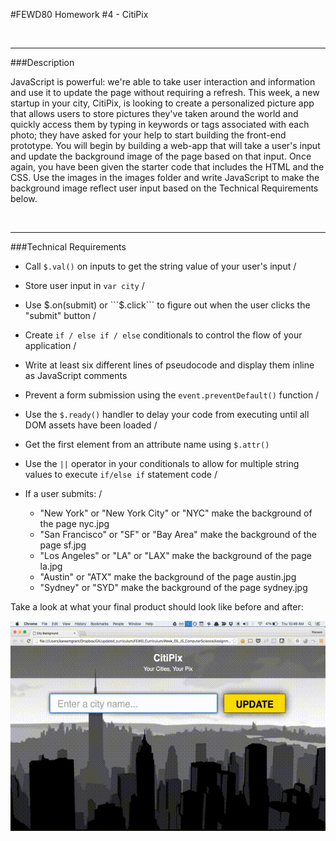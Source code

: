 #FEWD80 Homework #4 - CitiPix

<br>

---

###Description

JavaScript is powerful: we're able to take user interaction and information and use it to update the page without requiring a refresh. This week, a new startup in your city, CitiPix, is looking to create a personalized picture app that allows users to store pictures they've taken around the world and quickly access them by typing in keywords or tags associated with each photo; they have asked for your help to start building the front-end prototype. You will begin by building a web-app that will take a user's input and update the background image of the page based on that input. Once again, you have been given the starter code that includes the HTML and the CSS. Use the images in the images folder and write JavaScript to make the background image reflect user input based on the Technical Requirements below.

<br>

---

###Technical Requirements

- Call ```$.val()``` on inputs to get the string value of your user's input 													/
- Store user input in ```var city```																							/
- Use $.on(submit) or ```$.click``` to figure out when the user clicks the "submit" button 										/
- Create ```if / else if / else``` conditionals to control the flow of your application 										/ 
- Write at least six different lines of pseudocode and display them inline as JavaScript comments
- Prevent a form submission using the ```event.preventDefault()``` function														/
- Use the ```$.ready()``` handler to delay your code from executing until all DOM assets have been loaded						/
- Get the first element from an attribute name using ```$.attr()```
- Use the ```||``` operator in your conditionals to allow for multiple string values to execute ```if/else if``` statement code /
- If a user submits:																											/

  - "New York" or "New York City" or "NYC" make the background of the page nyc.jpg
  - "San Francisco" or "SF" or "Bay Area" make the background of the page sf.jpg
  - "Los Angeles" or "LA" or "LAX" make the background of the page la.jpg
  - "Austin" or "ATX" make the background of the page austin.jpg
  - "Sydney" or "SYD" make the background of the page sydney.jpg

Take a look at what your final product should look like before and after:

![deliverable](https://github.com/FEWD80/homework-04-citipix/blob/master/images/citipix.gif)
